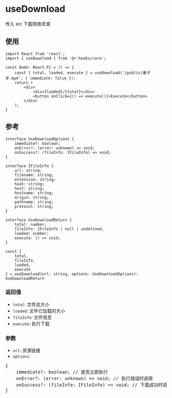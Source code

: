 # useDownload

传入 src 下载网络资源

## 使用

```tsx
import React from 'react';
import { useDownload } from '@r-hooks/core';

const Demo: React.FC = () => {
    const { total, loaded, execute } = useDownload('/public/姜子牙.mp4', { immediate: false });
    return (
        <div>
            <div>{loaded}/{total}</div>
            <button onClick={() => execute()}>Execute</button>
        </div>
    );
}
```

## 参考
```tsx
interface UseDownloadOptions {
    immediate?: boolean;
    onError?: (error: unknown) => void;
    onSuccess?: (fileInfo: IFileInfo) => void;
}

interface IFileInfo {
    url: string;
    filename: string;
    extension: string;
    hash: string;
    host: string;
    hostname: string;
    origin: string;
    pathname: string;
    protocol: string;
}

interface UseDownloadReturn {
    total: number;
    fileInfo: IFileInfo | null | undefined;
    loaded: number;
    execute: () => void;
}

const {
    total,
    fileInfo,
    loaded,
    execute
} = useDownload(url: string, options: UseDownloadOptions): UseDownloadReturn
```

### 返回值
- `total`: 文件总大小
- `loaded`: 文件已加载的大小
- `fileInfo`: 文件信息
- `execute`: 执行下载

### 参数
- `url`: 资源链接
- `options`:
<div>
<pre>
{
    immediate?: boolean; // 是否立即执行
    onError?: (error: unknown) => void; // 执行错误时调用
    onSuccess?: (fileInfo: IFileInfo) => void; // 下载成功时调用
}
</pre>
</div>
